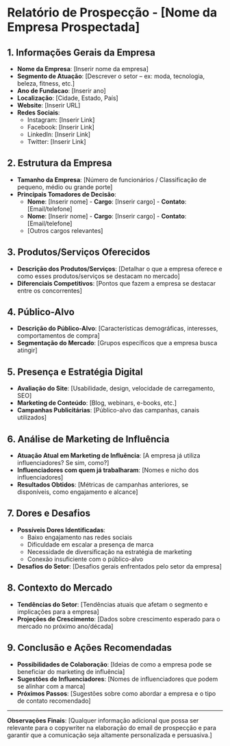 # Relatório de Prospecção - [Nome da Empresa Prospectada]

## 1. Informações Gerais da Empresa
- **Nome da Empresa**: [Inserir nome da empresa]
- **Segmento de Atuação**: [Descrever o setor – ex: moda, tecnologia, beleza, fitness, etc.]
- **Ano de Fundacao**: [Inserir ano]
- **Localização**: [Cidade, Estado, País]
- **Website**: [Inserir URL]
- **Redes Sociais**:
  - Instagram: [Inserir Link]
  - Facebook: [Inserir Link]
  - LinkedIn: [Inserir Link]
  - Twitter: [Inserir Link]
  
## 2. Estrutura da Empresa
- **Tamanho da Empresa**: [Número de funcionários / Classificação de pequeno, médio ou grande porte]
- **Principais Tomadores de Decisão**:
  - **Nome**: [Inserir nome] - **Cargo**: [Inserir cargo] - **Contato**: [Email/telefone]
  - **Nome**: [Inserir nome] - **Cargo**: [Inserir cargo] - **Contato**: [Email/telefone]
  - [Outros cargos relevantes]

## 3. Produtos/Serviços Oferecidos
- **Descrição dos Produtos/Serviços**: [Detalhar o que a empresa oferece e como esses produtos/serviços se destacam no mercado]
- **Diferenciais Competitivos**: [Pontos que fazem a empresa se destacar entre os concorrentes]

## 4. Público-Alvo
- **Descrição do Público-Alvo**: [Características demográficas, interesses, comportamentos de compra]
- **Segmentação do Mercado**: [Grupos específicos que a empresa busca atingir]

## 5. Presença e Estratégia Digital
- **Avaliação do Site**: [Usabilidade, design, velocidade de carregamento, SEO]
- **Marketing de Conteúdo**: [Blog, webinars, e-books, etc.]
- **Campanhas Publicitárias**: [Público-alvo das campanhas, canais utilizados]

## 6. Análise de Marketing de Influência
- **Atuação Atual em Marketing de Influência**: [A empresa já utiliza influenciadores? Se sim, como?]
- **Influenciadores com quem já trabalharam**: [Nomes e nicho dos influenciadores]
- **Resultados Obtidos**: [Métricas de campanhas anteriores, se disponíveis, como engajamento e alcance]

## 7. Dores e Desafios
- **Possíveis Dores Identificadas**:
  - Baixo engajamento nas redes sociais
  - Dificuldade em escalar a presença de marca
  - Necessidade de diversificação na estratégia de marketing
  - Conexão insuficiente com o público-alvo
- **Desafios do Setor**: [Desafios gerais enfrentados pelo setor da empresa]

## 8. Contexto do Mercado
- **Tendências do Setor**: [Tendências atuais que afetam o segmento e implicações para a empresa]
- **Projeções de Crescimento**: [Dados sobre crescimento esperado para o mercado no próximo ano/década]

## 9. Conclusão e Ações Recomendadas
- **Possibilidades de Colaboração**: [Ideias de como a empresa pode se beneficiar do marketing de influência]
- **Sugestões de Influenciadores**: [Nomes de influenciadores que podem se alinhar com a marca]
- **Próximos Passos**: [Sugestões sobre como abordar a empresa e o tipo de contato recomendado]

---

**Observações Finais**:
[Qualquer informação adicional que possa ser relevante para o copywriter na elaboração do email de prospecção e para garantir que a comunicação seja altamente personalizada e persuasiva.]